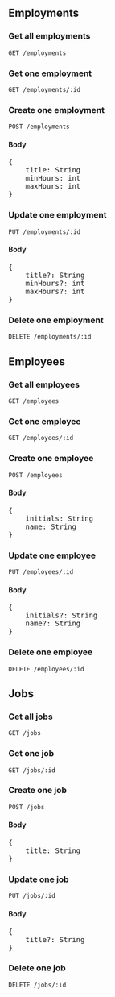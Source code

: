 ## Employments
### Get all employments
<code>GET /employments</code>

### Get one employment
<code>GET /employments/:id</code>

### Create one employment
<code>POST /employments</code>
#### Body
<pre>
{
    title: String
    minHours: int
    maxHours: int
}
</pre>


### Update one employment
<code>PUT /employments/:id</code>

#### Body
<pre>
{
    title?: String
    minHours?: int
    maxHours?: int
}
</pre>

### Delete one employment
<code>DELETE /employments/:id</code>

## Employees
### Get all employees
<code>GET /employees</code>

### Get one employee
<code>GET /employees/:id</code>

### Create one employee
<code>POST /employees</code>

#### Body
<pre>
{
    initials: String
    name: String
}
</pre>

### Update one employee
<code>PUT /employees/:id</code>

#### Body
<pre>
{
    initials?: String
    name?: String
}
</pre>

### Delete one employee
<code>DELETE /employees/:id</code>

## Jobs
### Get all jobs
<code>GET /jobs</code>

### Get one job
<code>GET /jobs/:id</code>

### Create one job
<code>POST /jobs</code>

#### Body
<pre>
{
    title: String
}
</pre>

### Update one job
<code>PUT /jobs/:id</code>

#### Body
<pre>
{
    title?: String
}
</pre>

### Delete one job
<code>DELETE /jobs/:id</code>
